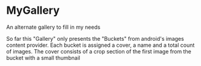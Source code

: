 MyGallery
=========

An alternate gallery to fill in my needs

So far this "Gallery" only presents the "Buckets" from android's images content provider. 
Each bucket is assigned a cover, a name and a total count of images.
The cover consists of a crop section of the first image from the bucket with a small thumbnail 
